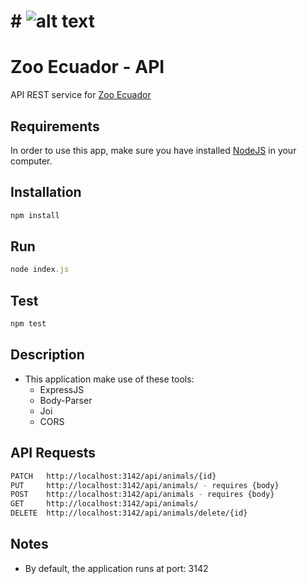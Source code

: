 # # ![alt text](https://yo-toronto.com/wp-content/uploads/2016/05/YoToronto_LandmarkIcon_TOZoo-map.png) 
# Zoo Ecuador - API

API REST service for [Zoo Ecuador](https://github.com/Asac2142/zoo-frontend)

## Requirements

In order to use this app, make sure you have installed [NodeJS](https://nodejs.org/en/) in your computer.

## Installation

```javascript
npm install
```

## Run

```javascript
node index.js
```

## Test

```javascript
npm test
```

## Description

- This application make use of these tools:
  - ExpressJS
  - Body-Parser
  - Joi
  - CORS


## API Requests

```bash
PATCH   http://localhost:3142/api/animals/{id}
PUT     http://localhost:3142/api/animals/ - requires {body}
POST    http://localhost:3142/api/animals - requires {body}
GET     http://localhost:3142/api/animals/
DELETE  http://localhost:3142/api/animals/delete/{id}
```

## Notes

- By default, the application runs at port: 3142
